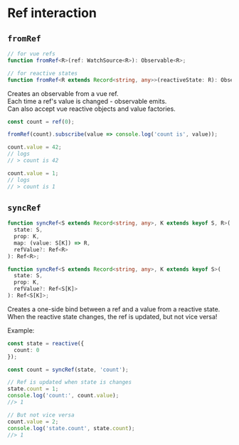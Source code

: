 # Ref interaction

## `fromRef`

```ts
// for vue refs
function fromRef<R>(ref: WatchSource<R>): Observable<R>;

// for reactive states
function fromRef<R extends Record<string, any>>(reactiveState: R): Observable<R>;
```

Creates an observable from a vue ref.\
Each time a ref's value is changed - observable emits.\
Can also accept vue reactive objects and value factories.

```ts
const count = ref(0);

fromRef(count).subscribe(value => console.log('count is', value));

count.value = 42;
// logs
// > count is 42

count.value = 1;
// logs
// > count is 1
```

## `syncRef`

```ts
function syncRef<S extends Record<string, any>, K extends keyof S, R>(
  state: S,
  prop: K,
  map: (value: S[K]) => R,
  refValue?: Ref<R>
): Ref<R>;

function syncRef<S extends Record<string, any>, K extends keyof S>(
  state: S,
  prop: K,
  refValue?: Ref<S[K]>
): Ref<S[K]>;
```

Creates a one-side bind between a ref and a value from a reactive state.\
When the reactive state changes, the ref is updated, but not vice versa!

Example:
```ts
const state = reactive({
  count: 0
});

const count = syncRef(state, 'count');

// Ref is updated when state is changes
state.count = 1;
console.log('count:', count.value);
//> 1

// But not vice versa
count.value = 2;
console.log('state.count', state.count);
//> 1
```
